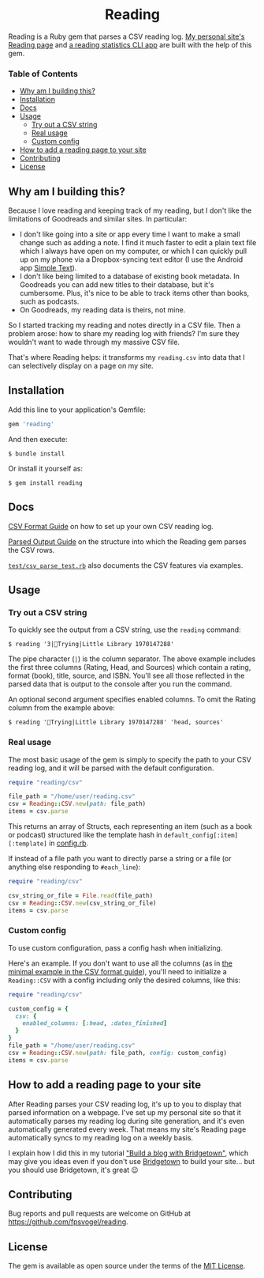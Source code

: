 <h1 align="center">Reading</h1>

Reading is a Ruby gem that parses a CSV reading log. [My personal site's Reading page](https://fpsvogel.com/reading/) and [a reading statistics CLI app](https://github.com/fpsvogel/readstat) are built with the help of this gem.

### Table of Contents

- [Why am I building this?](#why-am-i-building-this)
- [Installation](#installation)
- [Docs](#docs)
- [Usage](#usage)
  - [Try out a CSV string](#try-out-a-csv-string)
  - [Real usage](#real-usage)
  - [Custom config](#custom-config)
- [How to add a reading page to your site](#how-to-add-a-reading-page-to-your-site)
- [Contributing](#contributing)
- [License](#license)

## Why am I building this?

Because I love reading and keeping track of my reading, but I don't like the limitations of Goodreads and similar sites. In particular:

- I don't like going into a site or app every time I want to make a small change such as adding a note. I find it much faster to edit a plain text file which I always have open on my computer, or which I can quickly pull up on my phone via a Dropbox-syncing text editor (I use the Android app [Simple Text](https://play.google.com/store/apps/details?id=simple.text.dropbox)).
- I don't like being limited to a database of existing book metadata. In Goodreads you can add new titles to their database, but it's cumbersome. Plus, it's nice to be able to track items other than books, such as podcasts.
- On Goodreads, my reading data is theirs, not mine.

So I started tracking my reading and notes directly in a CSV file. Then a problem arose: how to share my reading log with friends? I'm sure they wouldn't want to wade through my massive CSV file.

That's where Reading helps: it transforms my `reading.csv` into data that I can selectively display on a page on my site.

## Installation

Add this line to your application's Gemfile:

```ruby
gem 'reading'
```

And then execute:

```
$ bundle install
```

Or install it yourself as:

```
$ gem install reading
```

## Docs

[CSV Format Guide](https://github.com/fpsvogel/reading/blob/main/doc/csv-format.md) on how to set up your own CSV reading log.

[Parsed Output Guide](https://github.com/fpsvogel/reading/blob/main/doc/parsed-output.md) on the structure into which the Reading gem parses the CSV rows.

[`test/csv_parse_test.rb`](https://github.com/fpsvogel/reading/blob/main/test/csv_parse_test.rb) also documents the CSV features via examples.

## Usage

### Try out a CSV string

To quickly see the output from a CSV string, use the `reading` command:

```
$ reading '3|📕Trying|Little Library 1970147288'
```

The pipe character (`|`) is the column separator. The above example includes the first three columns (Rating, Head, and Sources) which contain a rating, format (book), title, source, and ISBN. You'll see all those reflected in the parsed data that is output to the console after you run the command.

An optional second argument specifies enabled columns. To omit the Rating column from the example above:

```
$ reading '📕Trying|Little Library 1970147288' 'head, sources'
```

### Real usage

The most basic usage of the gem is simply to specify the path to your CSV reading log, and it will be parsed with the default configuration.

```ruby
require "reading/csv"

file_path = "/home/user/reading.csv"
csv = Reading::CSV.new(path: file_path)
items = csv.parse
```

This returns an array of Structs, each representing an item (such as a book or podcast) structured like the template hash in `default_config[:item][:template]` in [config.rb](https://github.com/fpsvogel/reading/blob/main/lib/reading/config.rb).

If instead of a file path you want to directly parse a string or a file (or anything else responding to `#each_line`):

```ruby
require "reading/csv"

csv_string_or_file = File.read(file_path)
csv = Reading::CSV.new(csv_string_or_file)
items = csv.parse
```

### Custom config

To use custom configuration, pass a config hash when initializing.

Here's an example. If you don't want to use all the columns (as in [the minimal example in the CSV format guide](https://github.com/fpsvogel/reading/blob/main/doc/csv-format.md#a-minimal-reading-log)), you'll need to initialize a `Reading::CSV` with a config including only the desired columns, like this:

```ruby
require "reading/csv"

custom_config = {
  csv: {
    enabled_columns: [:head, :dates_finished]
  }
}
file_path = "/home/user/reading.csv"
csv = Reading::CSV.new(path: file_path, config: custom_config)
items = csv.parse
```

## How to add a reading page to your site

After Reading parses your CSV reading log, it's up to you to display that parsed information on a webpage. I've set up my personal site so that it automatically parses my reading log during site generation, and it's even automatically generated every week. That means my site's Reading page automatically syncs to my reading log on a weekly basis.

I explain how I did this in my tutorial ["Build a blog with Bridgetown"](https://fpsvogel.com/posts/2021/build-a-blog-with-bridgetown), which may give you ideas even if you don't use [Bridgetown](https://www.bridgetownrb.com/) to build your site… but you should use Bridgetown, it's great 😉

## Contributing

Bug reports and pull requests are welcome on GitHub at https://github.com/fpsvogel/reading.

## License

The gem is available as open source under the terms of the [MIT License](https://opensource.org/licenses/MIT).
